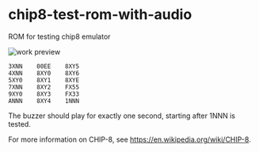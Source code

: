 # chip8-test-rom-with-audio
ROM for testing chip8 emulator

![work preview](test_rom.png)

    3XNN	00EE	8XY5
    4XNN	8XY0	8XY6
    5XY0	8XY1	8XYE
    7XNN	8XY2	FX55
    9XY0	8XY3	FX33
    ANNN	8XY4	1NNN

The buzzer should play for exactly one second, starting after 1NNN is tested.

For more information on CHIP-8, see https://en.wikipedia.org/wiki/CHIP-8.
